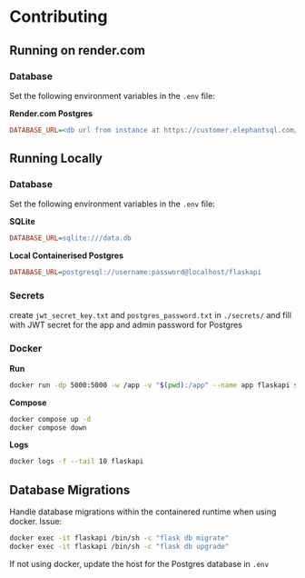 # Contributing

## Running on render.com
### Database
Set the following environment variables in the `.env` file:

**Render.com Postgres**
```ini
DATABASE_URL=<db url from instance at https://customer.elephantsql.com/instance>
```

## Running Locally

### Database
Set the following environment variables in the `.env` file:

**SQLite**
```ini
DATABASE_URL=sqlite:///data.db
```
**Local Containerised Postgres**
```ini
DATABASE_URL=postgresql://username:password@localhost/flaskapi
```

### Secrets
create `jwt_secret_key.txt` and `postgres_password.txt` in `./secrets/` and fill with JWT secret for the app and admin password for Postgres

### Docker
**Run**
```bash
docker run -dp 5000:5000 -w /app -v "$(pwd):/app" --name app flaskapi sh -c "flask run --host 0.0.0.0"
```
**Compose**

```bash
docker compose up -d
docker compose down
```

**Logs**
```bash
docker logs -f --tail 10 flaskapi
```

## Database Migrations
Handle database migrations within the containered runtime when using docker. Issue:

```bash
docker exec -it flaskapi /bin/sh -c "flask db migrate"
docker exec -it flaskapi /bin/sh -c "flask db upgrade"
```

If not using docker, update the host for the Postgres database in `.env`
